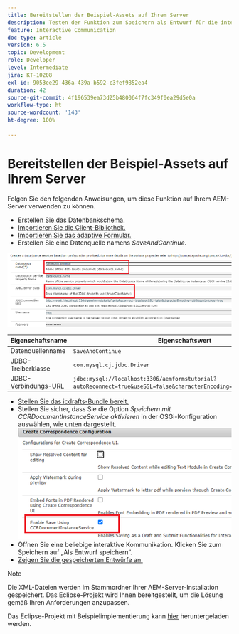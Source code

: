 ```yaml
---
title: Bereitstellen der Beispiel-Assets auf Ihrem Server
description: Testen der Funktion zum Speichern als Entwurf für die interaktive Kommunikation
feature: Interactive Communication
doc-type: article
version: 6.5
topic: Development
role: Developer
level: Intermediate
jira: KT-10208
exl-id: 9053ee29-436a-439a-b592-c3fef9852ea4
duration: 42
source-git-commit: 4f196539ea73d25b480064f7fc349f0ea29d5e0a
workflow-type: ht
source-wordcount: '143'
ht-degree: 100%

---
```


# Bereitstellen der Beispiel-Assets auf Ihrem Server

Folgen Sie den folgenden Anweisungen, um diese Funktion auf Ihrem AEM-Server verwenden zu können.

* [Erstellen Sie das Datenbankschema.](assets/icdrafts.sql)
* [Importieren Sie die Client-Bibliothek.](assets/icdrafts.zip)
* [Importieren Sie das adaptive Formular.](assets/SavedDraftsAdaptiveForm.zip)
* Erstellen Sie eine Datenquelle namens _SaveAndContinue_.

![Erstellen einer Datenquelle](assets/data-source.png)

| Eigenschaftsname | Eigenschaftswert |
|---|---|
| Datenquellenname | `SaveAndContinue` |
| JDBC-Treiberklasse | `com.mysql.cj.jdbc.Driver` |
| JDBC-Verbindungs-URL | `jdbc:mysql://localhost:3306/aemformstutorial?autoReconnect=true&useSSL=false&characterEncoding=utf8&useUnicode=true` |

* [Stellen Sie das icdrafts-Bundle bereit.](assets/icdrafts.icdrafts.core-1.0-SNAPSHOT.jar)
* Stellen Sie sicher, dass Sie die Option _Speichern mit CCRDocumentInstanceService aktivieren_ in der OSGi-Konfiguration auswählen, wie unten dargestellt.
  ![Aktivieren von Entwürfen](assets/enable-drafts.png)
* Öffnen Sie eine beliebige interaktive Kommunikation. Klicken Sie zum Speichern auf „Als Entwurf speichern“.
* [Zeigen Sie die gespeicherten Entwürfe an.](http://localhost:4502/content/dam/formsanddocuments/saveddrafts/jcr:content?wcmmode=disabled)

>[!NOTE]
>Die XML-Dateien werden im Stammordner Ihrer AEM-Server-Installation gespeichert. Das Eclipse-Projekt wird Ihnen bereitgestellt, um die Lösung gemäß Ihren Anforderungen anzupassen.

Das Eclipse-Projekt mit Beispielimplementierung kann [hier](assets/icdrafts-eclipse-project.zip) heruntergeladen werden.

